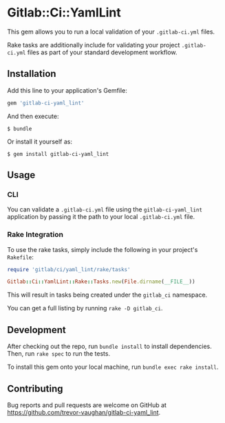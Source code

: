 # Gitlab::Ci::YamlLint

This gem allows you to run a local validation of your `.gitlab-ci.yml` files.

Rake tasks are additionally include for validating your project
`.gitlab-ci.yml` files as part of your standard development workflow.

## Installation

Add this line to your application's Gemfile:

```ruby
gem 'gitlab-ci-yaml_lint'
```

And then execute:

    $ bundle

Or install it yourself as:

    $ gem install gitlab-ci-yaml_lint

## Usage

### CLI

You can validate a `.gitlab-ci.yml` file using the `gitlab-ci-yaml_lint`
application by passing it the path to your local `.gitlab-ci.yml` file.

### Rake Integration

To use the rake tasks, simply include the following in your project's `Rakefile`:

```ruby
require 'gitlab/ci/yaml_lint/rake/tasks'

Gitlab::Ci::YamlLint::Rake::Tasks.new(File.dirname(__FILE__))
```

This will result in tasks being created under the `gitlab_ci` namespace.

You can get a full listing by running `rake -D gitlab_ci`.

## Development

After checking out the repo, run `bundle install` to install dependencies.
Then, run `rake spec` to run the tests.

To install this gem onto your local machine, run `bundle exec rake install`.

## Contributing

Bug reports and pull requests are welcome on GitHub at https://github.com/trevor-vaughan/gitlab-ci-yaml_lint.
